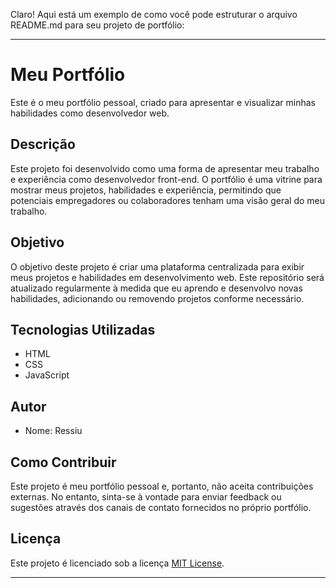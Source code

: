 Claro! Aqui está um exemplo de como você pode estruturar o arquivo README.md para seu projeto de portfólio:

---

# Meu Portfólio

Este é o meu portfólio pessoal, criado para apresentar e visualizar minhas habilidades como desenvolvedor web.

## Descrição

Este projeto foi desenvolvido como uma forma de apresentar meu trabalho e experiência como desenvolvedor front-end. O portfólio é uma vitrine para mostrar meus projetos, habilidades e experiência, permitindo que potenciais empregadores ou colaboradores tenham uma visão geral do meu trabalho.

## Objetivo

O objetivo deste projeto é criar uma plataforma centralizada para exibir meus projetos e habilidades em desenvolvimento web. Este repositório será atualizado regularmente à medida que eu aprendo e desenvolvo novas habilidades, adicionando ou removendo projetos conforme necessário.

## Tecnologias Utilizadas

-   HTML
-   CSS
-   JavaScript

## Autor

-   Nome: Ressiu

## Como Contribuir

Este projeto é meu portfólio pessoal e, portanto, não aceita contribuições externas. No entanto, sinta-se à vontade para enviar feedback ou sugestões através dos canais de contato fornecidos no próprio portfólio.

## Licença

Este projeto é licenciado sob a licença [MIT License](https://opensource.org/licenses/MIT).

---
